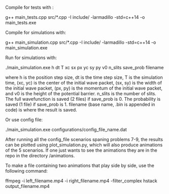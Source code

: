 Compile for tests with :

g++ main_tests.cpp src/*.cpp -I include/ -larmadillo -std=c++14 -o main_tests.exe

Compile for simulations with:

g++ main_simulation.cpp src/*.cpp -I include/ -larmadillo -std=c++14 -o main_simulation.exe

Run for simulations with:

./main_simulation.exe h dt T xc sx px yc sy py v0 n_slits save_prob filename

where h is the position step size, dt is the time step size, T is the simulation time, (xc, yc) is the center of the initial wave packet, (sx, sy) is the width of the initial  wave packet, (px, py) is the momentum of the initial wave packet, and v0 is the height of the potential barrier. n_slits is the number of slits. The full wavefunction is saved (2 files) if save_prob is 0. The probability is saved (1 file) if save_prob is 1. filename (base name, .bin is appended in code) is where the result is saved.

Or use config file:

./main_simulation.exe configurations/config_file_name.dat

After running all the config_file scenarios spaning problems 7-9, the results can be plotted using plot_simulation.py, which will also produce animations of the 5 scenarios. If one just wants to see the animations they are in the repo in the directory /animations.

To make a file containing two animations that play side by side, use the following command:

ffmpeg -i left_filename.mp4 -i right_filename.mp4 -filter_complex hstack output_filename.mp4
